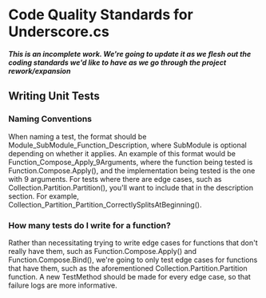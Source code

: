# Code Quality Standards for Underscore.cs
***This is an incomplete work. We're going to update it as we flesh out the coding standards we'd like to have as we go through the project rework/expansion***

## Writing Unit Tests
### Naming Conventions
When naming a test, the format should be Module_SubModule_Function_Description, where SubModule is optional depending on whether it applies. An example of this format would be Function_Compose_Apply_9Arguments, where the function being tested is Function.Compose.Apply(), and the implementation being tested is the one with 9 arguments. For tests where there are edge cases, such as Collection.Partition.Partition(), you'll want to include that in the description section. For example, Collection_Partition_Partition_CorrectlySplitsAtBeginning().

### How many tests do I write for a function?
Rather than necessitating trying to write edge cases for functions that don't really have them, such as Function.Compose.Apply() and Function.Compose.Bind(), we're going to only test edge cases for functions that have them, such as the aforementioned Collection.Partition.Partition function. A new TestMethod should be made for every edge case, so that failure logs are more informative.
